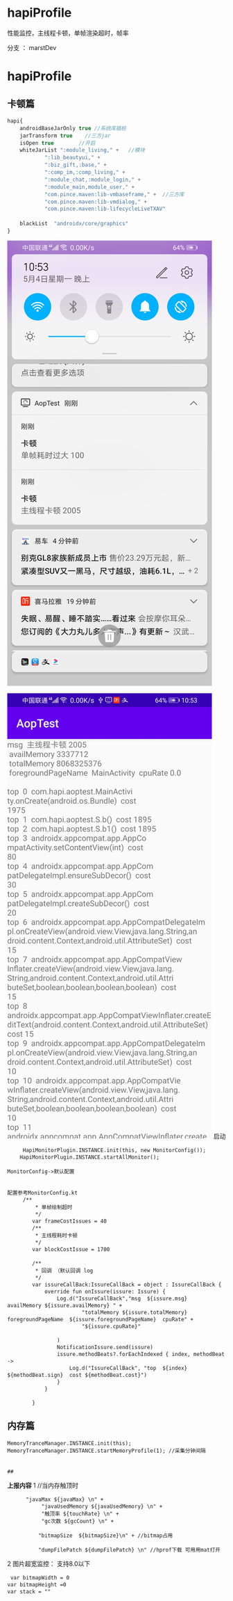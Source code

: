 # hapiProfile
性能监控，主线程卡顿，单帧渲染超时，帧率

 分支 ： marstDev


hapiProfile
===========
## 卡顿篇 ##

    

```javascript
hapi{
    androidBaseJarOnly true //系统库插桩
    jarTransform true    //三方jar
    isOpen true        //开启
    whiteJarList ":module_living," +   //模块
            ":lib_beautyui," +
            ":biz_gift,:base," +
            ":comp_im,:comp_living," +
            ":module_chat,:module_login," +
            ":module_main,module_user," +
            "com.pince.maven:lib-vmbaseframe," +  //三方库
            "com.pince.maven:lib-vmdialog," +
            "com.pince.maven:lib-lifecycleLiveTXAV"

    blackList  "androidx/core/graphics"
}
```


![此处输入图片的描述][1]


![此处输入图片的描述][2]
启动


         HapiMonitorPlugin.INSTANCE.init(this, new MonitorConfig());
        HapiMonitorPlugin.INSTANCE.startAllMonitor();

    MonitorConfig->默认配置


    配置参考MonitorConfig.kt
         /**
             * 单帧绘制超时
             */
            var frameCostIssues = 40
            /**
             * 主线程耗时卡顿
             */
            var blockCostIssue = 1700

            /**
             * 回调 （默认回调 log
             */
            var issureCallBack:IssureCallBack = object : IssureCallBack {
                override fun onIssure(issure: Issure) {
                    Log.d("IssureCallBack","msg  ${issure.msg}  availMemory ${issure.availMemory} " +
                            "totalMemory ${issure.totalMemory}   foregroundPageName  ${issure.foregroundPageName}  cpuRate" +
                            "${issure.cpuRate}"

                    )
                    NotificationIssure.send(issure)
                    issure.methodBeats?.forEachIndexed { index, methodBeat ->
                        Log.d("IssureCallBack", "top  ${index}  ${methodBeat.sign}  cost ${methodBeat.cost}")
                    }
                }

            }




## 内存篇 ##

    MemoryTranceManager.INSTANCE.init(this);
    MemoryTranceManager.INSTANCE.startMemoryProfile(1); //采集分钟间隔


    ##

**上报内容**
  1  //当内存触顶时

          "javaMax ${javaMax} \n" +
               "javaUsedMemory ${javaUsedMemory} \n" +
               "触顶率 ${touchRate} \n" +
               "gc次数 ${gcCount} \n" +

              "bitmapSize  ${bitmapSize}\n" + //bitmap占用

              "dumpFilePatch ${dumpFilePatch} \n" //hprof下载 可用用mat打开


  2 图片超宽监控： 支持8.0以下


     var bitmapWidth = 0
    var bitmapHeight =0
    var stack = ""


  [1]: https://github.com/MJLblabla/hapiProfile/blob/master/app/a.jpg?raw=true
  [2]: https://github.com/MJLblabla/hapiProfile/blob/master/app/b.jpg?raw=true
